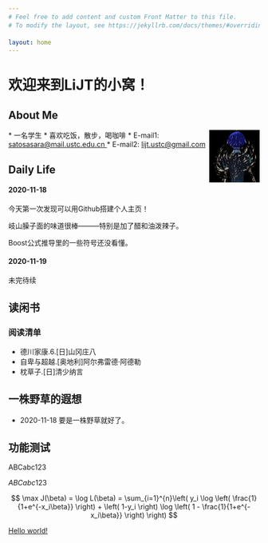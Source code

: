 ```yaml
---
# Feel free to add content and custom Front Matter to this file.
# To modify the layout, see https://jekyllrb.com/docs/themes/#overriding-theme-defaults

layout: home
---
```

<head>
    <script src="https://cdn.mathjax.org/mathjax/latest/MathJax.js?config=TeX-AMS-MML_HTMLorMML" type="text/javascript"></script>
    <script type="text/x-mathjax-config">
        MathJax.Hub.Config({
            tex2jax: {
            skipTags: ['script', 'noscript', 'style', 'textarea', 'pre'],
            inlineMath: [['$','$']]
            } 
        });
    </script>
</head>

# 欢迎来到LiJT的小窝！

## About Me
<img align="right" src="./title.jpg" width="20%">
* 一名学生
* 喜欢吃饭，散步，喝咖啡
* E-mail1: <a href="mailto:satosasara@mail.ustc.edu.cn"> satosasara@mail.ustc.edu.cn </a>
* E-mail2: <a href="mailto:lijt.ustc@gmail.com"> lijt.ustc@gmail.com </a>


## Daily Life
#### 2020-11-18
今天第一次发现可以用Github搭建个人主页！

岐山臊子面的味道很棒———特别是加了醋和油泼辣子。

Boost公式推导里的一些符号还没看懂。

#### 2020-11-19
未完待续


## 读闲书
### 阅读清单
* 德川家康.6.[日]山冈庄八
* 自卑与超越.[奥地利]阿尔弗雷德·阿德勒
* 枕草子.[日]清少纳言


## 一株野草的遐想
* 2020-11-18 要是一株野草就好了。

## 功能测试
ABCabc123

$ABCabc123$

$$
\max J(\beta) = \log L(\beta) = \sum_{i=1}^{n}\left( y_i \log \left( \frac{1}{1+e^{-x_i\beta}} \right) + \left( 1-y_i \right) \log \left( 1 - \frac{1}{1+e^{-x_i\beta}} \right) \right)
$$

[Hello world!](./Learning/LearningPage.html)
